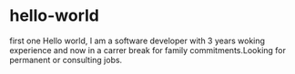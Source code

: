 # hello-world
first one
Hello world, I am a software developer with 3 years woking experience and now in a carrer break for family commitments.Looking for permanent or consulting jobs.
